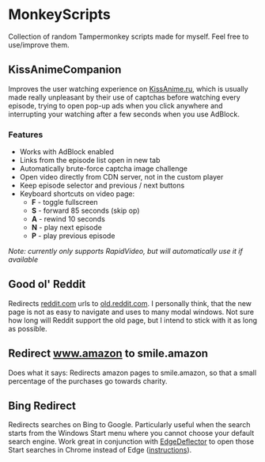 # MonkeyScripts
Collection of random Tampermonkey scripts made for myself. Feel free to use/improve them.


## KissAnimeCompanion
Improves the user watching experience on [KissAnime.ru](http://kissanime.ru), which is usually made really unpleasant by their use of captchas before watching every episode, trying to open pop-up ads when you click anywhere and interrupting your watching after a few seconds when you use AdBlock.
### Features
- Works with AdBlock enabled
- Links from the episode list open in new tab
- Automatically brute-force captcha image challenge
- Open video directly from CDN server, not in the custom player
- Keep episode selector and previous / next buttons
- Keyboard shortcuts on video page:
  - **F** - toggle fullscreen
  - **S** - forward 85 seconds (skip op)
  - **A** - rewind 10 seconds
  - **N** - play next episode
  - **P** - play previous episode

*Note: currently only supports RapidVideo, but will automatically use it if available*


## Good ol' Reddit
Redirects [reddit.com](https://reddit.com "New Reddit") urls to [old.reddit.com](https://old.reddit.com "Old Reddit"). I personally think, that the new page is not as easy to navigate and uses to many modal windows. Not sure how long will Reddit support the old page, but I intend to stick with it as long as possible.


## Redirect www.amazon to smile.amazon
Does what it says: Redirects amazon pages to smile.amazon, so that a small percentage of the purchases go towards charity.


## Bing Redirect
Redirects searches on Bing to Google. Particularly useful when the search starts from the Windows Start menu where you cannot choose your default search engine. Work great in conjunction with [EdgeDeflector](https://github.com/da2x/EdgeDeflector) to open those Start searches in Chrome instead of Edge ([instructions](https://www.howtogeek.com/226638/make-the-windows-10-start-menu-and-cortana-search-google-instead-of-bing/)).
